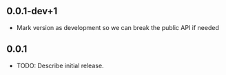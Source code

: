 ## 0.0.1-dev+1

* Mark version as development so we can break the public API if needed

## 0.0.1

* TODO: Describe initial release.

